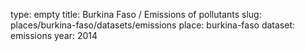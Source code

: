 type: empty
title: Burkina Faso / Emissions of pollutants
slug: places/burkina-faso/datasets/emissions
place: burkina-faso
dataset: emissions
year: 2014

